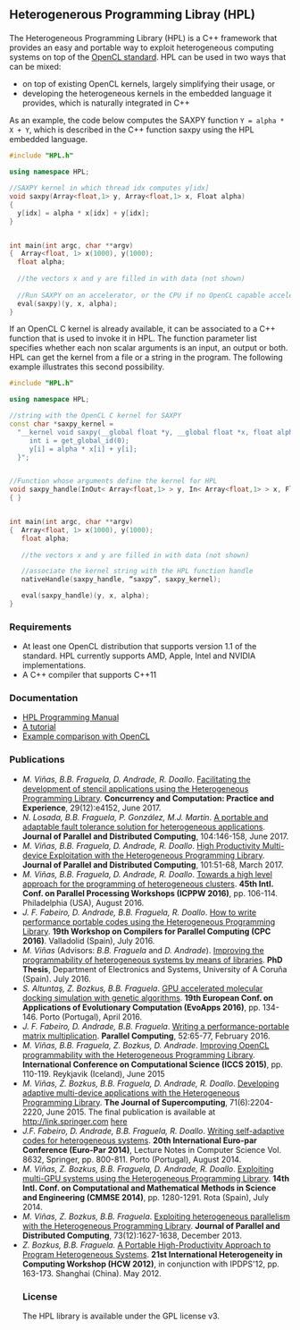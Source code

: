 ## Heterogenerous Programming Libray (HPL) </p>

 The Heterogeneous Programming Library (HPL) is a C++ framework that provides an easy and portable way to exploit heterogeneous computing systems on top of the [OpenCL standard](http://www.khronos.org/opencl/). HPL can be used in two ways that can be mixed:

- on top of existing OpenCL kernels, largely simplifying their usage, or
- developing the heterogeneous kernels in the embedded language it provides, which is naturally integrated in C++

As an example, the code below computes the SAXPY function `Y = alpha * X + Y`, which is described in the C++ function saxpy using the HPL embedded language.
 
 ```cpp 
#include "HPL.h"

using namespace HPL;

//SAXPY kernel in which thread idx computes y[idx]
void saxpy(Array<float,1> y, Array<float,1> x, Float alpha) 
{
   y[idx] = alpha * x[idx] + y[idx];
}


int main(int argc, char **argv) 
{  Array<float, 1> x(1000), y(1000);
   float alpha;
  
   //the vectors x and y are filled in with data (not shown)
  
   //Run SAXPY on an accelerator, or the CPU if no OpenCL capable accelerator is found
   eval(saxpy)(y, x, alpha);
}
 ```

 If an OpenCL C kernel is already available, it can be associated to a C++ function that is used to invoke it in HPL. The function parameter list specifies whether each non scalar arguments is an input, an output or both. HPL can get the kernel from a file or a string in the program. The following example illustrates this second possibility.

```cpp 
#include "HPL.h"

using namespace HPL;

//string with the OpenCL C kernel for SAXPY
const char *saxpy_kernel = 
  "__kernel void saxpy(__global float *y, __global float *x, float alpha) {\n \
     int i = get_global_id(0);                                             \n \
     y[i] = alpha * x[i] + y[i];                                           \n \
  }";


//Function whose arguments define the kernel for HPL
void saxpy_handle(InOut< Array<float,1> > y, In< Array<float,1> > x, Float alpha)
{ }


int main(int argc, char **argv) 
{  Array<float, 1> x(1000), y(1000);
   float alpha;
  
   //the vectors x and y are filled in with data (not shown)

   //associate the kernel string with the HPL function handle
   nativeHandle(saxpy_handle, “saxpy”, saxpy_kernel);

   eval(saxpy_handle)(y, x, alpha);
}
```

### Requirements

  - At least one OpenCL distribution that supports version 1.1 of the standard. HPL currently supports AMD, Apple, Intel and NVIDIA implementations.
  - A C++ compiler that supports C++11
 
### Documentation

 - [HPL Programming Manual](http://hpl.des.udc.es/page1_assets/HPL_programming_manual.pdf)
 - [A tutorial](http://gac.udc.es/~tonino/webmoises/public_html/courses_en.html)
 - [Example comparison with OpenCL](http://gac.udc.es/~tonino/webmoises/public_html/index_en.html)

### Publications

<ul>
<li>
<i>M. Vi&ntilde;as, B.B. Fraguela, D. Andrade, R. Doallo</i>.
<a href="http://gac.udc.es/~basilio/papers/Vinas17-HPLStencils.pdf">
Facilitating the development of stencil applications using the Heterogeneous Programming Library</a>.
<b> Concurrency and Computation: Practice and Experience</b>, 29(12):e4152, June 2017.
</li>

<li>
<i>N. Losada, B.B. Fraguela, P. Gonz&aacute;lez, M.J. Mart&iacute;n</i>.
<a href="http://gac.udc.es/~basilio/papers/Losada17-CPPC_HPL.pdf">
A portable and adaptable fault tolerance solution for heterogeneous applications</a>.
<b> Journal of Parallel and Distributed Computing</b>, 104:146-158, June 2017.
</li>

<li>
<i>M. Vi&ntilde;as, B.B. Fraguela, D. Andrade, R. Doallo</i>.
<a href="http://gac.udc.es/~basilio/papers/Vinas17-HPL.pdf">
High Productivity Multi-device Exploitation with the Heterogeneous Programming Library</a>.
<b> Journal of Parallel and Distributed Computing</b>, 101:51-68, March 2017.
</li>

<li>
<i>M. Vi&ntilde;as, B.B. Fraguela, D. Andrade, R. Doallo</i>.
<a href="http://gac.udc.es/~basilio/papers/Vinas16-clusters.pdf">
Towards a high level approach for the programming of heterogeneous clusters</a>.
<b> 45th Intl. Conf. on Parallel Processing Workshops (ICPPW 2016)</b>, pp. 106-114. Philadelphia (USA), August 2016.
</li>

<li>
<i>J. F. Fabeiro, D. Andrade,  B.B. Fraguela, R. Doallo</i>.
<a href="https://www.researchgate.net/profile/Jorge_Fernandez_Fabeiro/publication/305556818_How_to_Write_Performance_Portable_Codes_using_the_Heterogeneous_Programming_Library/links/57935f2108aeb0ffccddc0e0.pdf">
How to write performance portable codes using the Heterogeneous Programming Library</a>.
<b> 19th Workshop on  Compilers for Parallel Computing (CPC 2016)</b>. Valladolid (Spain), July 2016.
</li>

<li>
<i>M. Vi&ntilde;as</i> (Advisors: <i>B.B. Fraguela</i> and <i>D. Andrade</i>).
<a href="http://gac.udc.es/tesis/MoisesVinasBuceta.pdf">Improving the programmability of heterogeneous systems by means of libraries</a>. <b>PhD Thesis</b>, Department of Electronics and Systems, University of A Coru&ntilde;a (Spain). July 2016.
</li>

<li>
<i>S. Altuntaş, Z. Bozkus, B.B. Fraguela</i>.
<a href="http://gac.udc.es/~basilio/papers/Altuntas16-Docking.pdf">
GPU accelerated molecular docking simulation with genetic algorithms</a>.
<b> 19th European Conf. on Applications of Evolutionary Computation (EvoApps 2016)</b>, pp. 134-146. Porto (Portugal), April 2016.
</li>

<li>
<i>J. F. Fabeiro, D. Andrade,  B.B. Fraguela</i>.
<a href="http://gac.udc.es/~basilio/papers/Fabeiro16-HPLmxproduct.pdf">
Writing a performance-portable matrix multiplication</a>.
<b> Parallel Computing</b>, 52:65-77, February 2016.
</li>

<li>
<i>M. Vi&ntilde;as, B.B. Fraguela, Z. Bozkus, D. Andrade</i>.
<a href="http://gac.udc.es/~basilio/papers/Vinas15-HPLOpenCL.pdf">
Improving OpenCL programmability with the Heterogeneous Programming Library</a>.
<b> International Conference on Computational Science (ICCS 2015)</b>, pp. 110-119. Reykjavik (Iceland), June 2015</li>
</li>

<li>
<i>M. Vi&ntilde;as, Z. Bozkus, B.B. Fraguela, D. Andrade, R. Doallo</i>.
<a href="http://gac.udc.es/~basilio/papers/Vinas15-HPLmultidevice.pdf">
Developing adaptive multi-device applications with the Heterogeneous Programming Library</a>.
<b> The Journal of Supercomputing</b>, 71(6):2204-2220, June 2015.
The final publication is available at <a href="http://link.springer.com">http://link.springer.com</a> <a href="http://link.springer.com/article/10.1007%2Fs11227-014-1352-1">here</a>
</li>

<li>
<i>J.F. Fabeiro, D. Andrade, B.B. Fraguela, R. Doallo</i>.
<a href="http://gac.udc.es/~basilio/papers/Fabeiro14-HPL.pdf">
Writing self-adaptive codes for heterogeneous systems</a>.
<b> 20th International Euro-par Conference (Euro-Par 2014)</b>,  
Lecture Notes in Computer Science Vol. 8632, Springer, pp. 800-811. 
Porto (Portugal), August 2014.
</li>

<li>
<i>M. Vi&ntilde;as, Z. Bozkus, B.B. Fraguela, D. Andrade, R. Doallo</i>.
<a href="http://gac.udc.es/~basilio/papers/Vinas14-multiGPU.pdf">
Exploiting multi-GPU systems using the Heterogeneous Programming Library</a>.
<b> 14th Intl. Conf. on Computational and Mathematical Methods in Science and Engineering (CMMSE 2014)</b>, pp. 1280-1291. Rota (Spain), July 2014.
</li>

<li>
<i>M. Vi&ntilde;as, Z. Bozkus, B.B. Fraguela</i>.
<a href="http://gac.udc.es/~basilio/papers/Vinas13-HPL.pdf">
Exploiting heterogeneous parallelism with the Heterogeneous Programming Library</a>.
<b> Journal of Parallel and Distributed Computing</b>, 73(12):1627-1638, December 2013.
</li>

<li>
<i>Z. Bozkus, B.B. Fraguela.</i>
   <a href="http://gac.udc.es/~basilio/papers/Bozkus12-HPL.pdf">A Portable High-Productivity Approach to Program Heterogeneous Systems</a>. <b>21st International Heterogeneity in Computing Workshop (HCW 2012)</b>, in conjunction with IPDPS'12, pp. 163-173. Shanghai (China). May 2012.
</li>
</lu>


### License

The HPL library is available under the GPL license v3.
